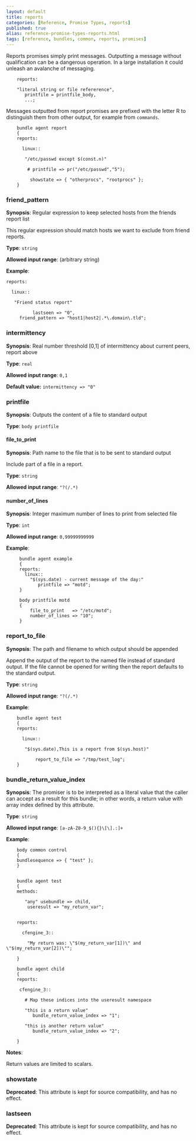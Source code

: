 ```yaml
---
layout: default
title: reports
categories: [Reference, Promise Types, reports]
published: true
alias: reference-promise-types-reports.html
tags: [reference, bundles, common, reports, promises]
---
```


Reports promises simply print messages. Outputting a message without qualification can be a dangerous operation. In a large installation
it could unleash an avalanche of messaging.

```cf3
    reports:

    "literal string or file refererence",
       printfile = printfile_body,
       ...;
```

Messages outputted from report promises are prefixed with the letter R to distinguish them from other output, for example from `commands`.


```cf3
    bundle agent report
    {
    reports:

      linux::

       "/etc/passwd except $(const.n)"

        # printfile => pr("/etc/passwd","5");

         showstate => { "otherprocs", "rootprocs" };
    }
```

### friend_pattern

**Synopsis**: Regular expression to keep selected hosts from the friends
report list

This regular expression should match hosts we want to exclude from
friend reports.

**Type**: `string`

**Allowed input range**: (arbitrary string)

**Example**:

```cf3
reports:

  linux::

   "Friend status report"

          lastseen => "0",
     friend_pattern => "host1|host2|.*\.domain\.tld";
```

### intermittency

**Synopsis**: Real number threshold [0,1] of intermittency about current
peers, report above

**Type**: `real`

**Allowed input range**: `0,1`

**Default value:** `intermittency => "0"`


### printfile

**Synopsis**: Outputs the content of a file to standard output

**Type**: `body printfile`

#### file_to_print

**Synopsis**: Path name to the file that is to be sent to standard
output

Include part of a file in a report.

**Type**: `string`

**Allowed input range**: `"?(/.*)`

#### number_of_lines

**Synopsis**: Integer maximum number of lines to print from selected
file

**Type**: `int`

**Allowed input range**: `0,99999999999`

**Example**:  

```cf3
     bundle agent example
     {
     reports:
       linux::
         "$(sys.date) - current message of the day:"
            printfile => "motd";
     }

     body printfile motd
     {
         file_to_print   => "/etc/motd";
         number_of_lines => "10";
     }
```


### report_to_file

**Synopsis**: The path and filename to which output should be appended

Append the output of the report to the named file instead of standard output. 
If the file cannot be opened for writing then the report defaults to the 
standard output.

**Type**: `string`

**Allowed input range**: `"?(/.*)`

**Example**:  

```cf3
    bundle agent test
    {
    reports:

      linux::

       "$(sys.date),This is a report from $(sys.host)"

           report_to_file => "/tmp/test_log";
    }
```

### bundle_return_value_index

**Synopsis**: The promiser is to be interpreted as a literal value that
the caller can accept as a result for this bundle; in other words, a
return value with array index defined by this attribute.

**Type**: `string`

**Allowed input range**: `[a-zA-Z0-9_$(){}\[\].:]+`

**Example**:  

```cf3
    body common control
    {
    bundlesequence => { "test" };
    }


    bundle agent test
    {
    methods:

       "any" usebundle => child,
        useresult => "my_return_var";


    reports:

      cfengine_3::

        "My return was: \"$(my_return_var[1])\" and \"$(my_return_var[2])\""; 
    
    }

    bundle agent child
    {
    reports:

     cfengine_3::

       # Map these indices into the useresult namespace

       "this is a return value"  
          bundle_return_value_index => "1";

       "this is another return value"  
          bundle_return_value_index => "2";

    }
```

**Notes**:

Return values are limited to scalars.

### showstate

**Deprecated**: This attribute is kept for source compatibility,
and has no effect.

### lastseen

**Deprecated**: This attribute is kept for source compatibility,
and has no effect.

